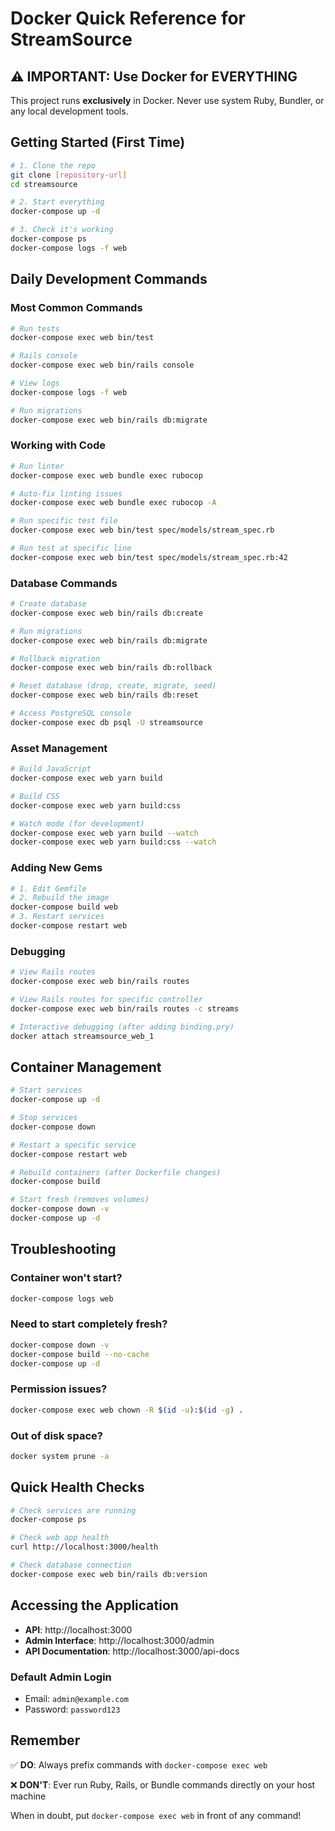 # Docker Quick Reference for StreamSource

## ⚠️ IMPORTANT: Use Docker for EVERYTHING

This project runs **exclusively** in Docker. Never use system Ruby, Bundler, or any local development tools.

## Getting Started (First Time)

```bash
# 1. Clone the repo
git clone [repository-url]
cd streamsource

# 2. Start everything
docker-compose up -d

# 3. Check it's working
docker-compose ps
docker-compose logs -f web
```

## Daily Development Commands

### Most Common Commands

```bash
# Run tests
docker-compose exec web bin/test

# Rails console
docker-compose exec web bin/rails console

# View logs
docker-compose logs -f web

# Run migrations
docker-compose exec web bin/rails db:migrate
```

### Working with Code

```bash
# Run linter
docker-compose exec web bundle exec rubocop

# Auto-fix linting issues
docker-compose exec web bundle exec rubocop -A

# Run specific test file
docker-compose exec web bin/test spec/models/stream_spec.rb

# Run test at specific line
docker-compose exec web bin/test spec/models/stream_spec.rb:42
```

### Database Commands

```bash
# Create database
docker-compose exec web bin/rails db:create

# Run migrations
docker-compose exec web bin/rails db:migrate

# Rollback migration
docker-compose exec web bin/rails db:rollback

# Reset database (drop, create, migrate, seed)
docker-compose exec web bin/rails db:reset

# Access PostgreSQL console
docker-compose exec db psql -U streamsource
```

### Asset Management

```bash
# Build JavaScript
docker-compose exec web yarn build

# Build CSS
docker-compose exec web yarn build:css

# Watch mode (for development)
docker-compose exec web yarn build --watch
docker-compose exec web yarn build:css --watch
```

### Adding New Gems

```bash
# 1. Edit Gemfile
# 2. Rebuild the image
docker-compose build web
# 3. Restart services
docker-compose restart web
```

### Debugging

```bash
# View Rails routes
docker-compose exec web bin/rails routes

# View Rails routes for specific controller
docker-compose exec web bin/rails routes -c streams

# Interactive debugging (after adding binding.pry)
docker attach streamsource_web_1
```

## Container Management

```bash
# Start services
docker-compose up -d

# Stop services
docker-compose down

# Restart a specific service
docker-compose restart web

# Rebuild containers (after Dockerfile changes)
docker-compose build

# Start fresh (removes volumes)
docker-compose down -v
docker-compose up -d
```

## Troubleshooting

### Container won't start?
```bash
docker-compose logs web
```

### Need to start completely fresh?
```bash
docker-compose down -v
docker-compose build --no-cache
docker-compose up -d
```

### Permission issues?
```bash
docker-compose exec web chown -R $(id -u):$(id -g) .
```

### Out of disk space?
```bash
docker system prune -a
```

## Quick Health Checks

```bash
# Check services are running
docker-compose ps

# Check web app health
curl http://localhost:3000/health

# Check database connection
docker-compose exec web bin/rails db:version
```

## Accessing the Application

- **API**: http://localhost:3000
- **Admin Interface**: http://localhost:3000/admin
- **API Documentation**: http://localhost:3000/api-docs

### Default Admin Login
- Email: `admin@example.com`
- Password: `password123`

## Remember

✅ **DO**: Always prefix commands with `docker-compose exec web`

❌ **DON'T**: Ever run Ruby, Rails, or Bundle commands directly on your host machine

When in doubt, put `docker-compose exec web` in front of any command!
